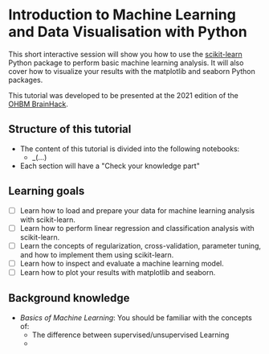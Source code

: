 # Introduction to Machine Learning and Data Visualisation with Python
This short interactive session will show you how to use the [scikit-learn](https://github.com/scikit-learn/scikit-learn) Python package to perform basic machine learning analysis. It will also cover how to visualize your results with the matplotlib and seaborn Python packages. 

This tutorial was developed to be presented at the 2021 edition of the [OHBM BrainHack](https://ohbm.github.io/hackathon2021/).

## Structure of this tutorial
- The content of this tutorial is divided into the following notebooks:
    - _(...)
- Each section will have a "Check your knowledge part"

## Learning goals
- [ ] Learn how to load and prepare your data for machine learning analysis with scikit-learn.
- [ ] Learn how to perform linear regression and classification analysis with scikit-learn.
- [ ] Learn the concepts of regularization, cross-validation, parameter tuning, and how to implement them using scikit-learn.
- [ ] Learn how to inspect and evaluate a machine learning model.
- [ ] Learn how to plot your results with matplotlib and seaborn.

## Background knowledge
- _Basics of Machine Learning_: You should be familiar with the concepts of:
    - The difference between supervised/unsupervised Learning
    - 